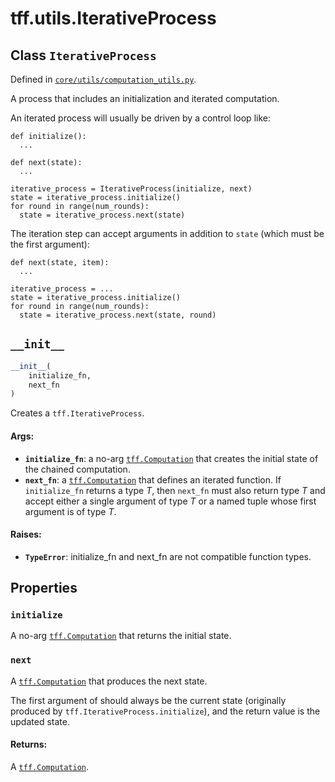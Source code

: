 <div itemscope itemtype="http://developers.google.com/ReferenceObject">
<meta itemprop="name" content="tff.utils.IterativeProcess" />
<meta itemprop="path" content="Stable" />
<meta itemprop="property" content="initialize"/>
<meta itemprop="property" content="next"/>
<meta itemprop="property" content="__init__"/>
</div>

# tff.utils.IterativeProcess

## Class `IterativeProcess`

Defined in
[`core/utils/computation_utils.py`](http://github.com/tensorflow/federated/tree/master/tensorflow_federated/python/core/utils/computation_utils.py).

A process that includes an initialization and iterated computation.

An iterated process will usually be driven by a control loop like:

```
def initialize():
  ...

def next(state):
  ...

iterative_process = IterativeProcess(initialize, next)
state = iterative_process.initialize()
for round in range(num_rounds):
  state = iterative_process.next(state)
```

The iteration step can accept arguments in addition to `state` (which must be
the first argument):

```
def next(state, item):
  ...

iterative_process = ...
state = iterative_process.initialize()
for round in range(num_rounds):
  state = iterative_process.next(state, round)
```

<h2 id="__init__"><code>__init__</code></h2>

``` python
__init__(
    initialize_fn,
    next_fn
)
```

Creates a `tff.IterativeProcess`.

#### Args:

* <b>`initialize_fn`</b>: a no-arg <a href="../../tff/Computation.md"><code>tff.Computation</code></a> that creates the initial state
    of the chained computation.
* <b>`next_fn`</b>: a <a href="../../tff/Computation.md"><code>tff.Computation</code></a> that defines an iterated function. If
    `initialize_fn` returns a type _T_, then `next_fn` must also return type
    _T_ and accept either a single argument of type _T_ or a named tuple
    whose first argument is of type _T_.


#### Raises:

* <b>`TypeError`</b>: initialize_fn and next_fn are not compatible function types.



## Properties

<h3 id="initialize"><code>initialize</code></h3>

A no-arg <a href="../../tff/Computation.md"><code>tff.Computation</code></a> that returns the initial state.

<h3 id="next"><code>next</code></h3>

A <a href="../../tff/Computation.md"><code>tff.Computation</code></a> that produces the next state.

The first argument of should always be the current state (originally
produced by `tff.IterativeProcess.initialize`), and the return value is the
updated state.

#### Returns:

A <a href="../../tff/Computation.md"><code>tff.Computation</code></a>.



